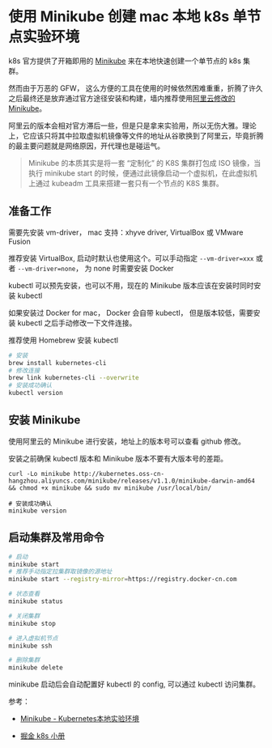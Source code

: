 # 使用 Minikube 创建 mac 本地 k8s 单节点实验环境

k8s 官方提供了开箱即用的 [Minikube](https://github.com/kubernetes/minikube) 来在本地快速创建一个单节点的 k8s 集群。

然而由于万恶的 GFW， 这么方便的工具在使用的时候依然困难重重，折腾了许久之后最终还是放弃通过官方途径安装和构建，墙内推荐使用[阿里云修改的 Minikube](https://github.com/AliyunContainerService/minikube)。

阿里云的版本会相对官方滞后一些，但是只是拿来实验用，所以无伤大雅。理论上，它应该只将其中拉取虚拟机镜像等文件的地址从谷歌换到了阿里云，毕竟折腾的最主要问题就是网络原因，开代理也是碰运气。

> Minikube 的本质其实是将一套 “定制化” 的 K8S 集群打包成 ISO 镜像，当执行 minikube start 的时候，便通过此镜像启动一个虚拟机，在此虚拟机上通过 kubeadm 工具来搭建一套只有一个节点的 K8S 集群。

## 准备工作

需要先安装 vm-driver， mac 支持：xhyve driver, VirtualBox 或 VMware Fusion

推荐安装 VirtualBox, 启动时默认也使用这个。可以手动指定 `--vm-driver=xxx` 或者 `--vm-driver=none`， 为 none 时需要安装 Docker

kubectl 可以预先安装，也可以不用，现在的 Minikube 版本应该在安装时同时安装 kubectl

如果安装过 Docker for mac， Docker 会自带 kubectl， 但是版本较低，需要安装 kubectl 之后手动修改一下文件连接。

推荐使用 Homebrew 安装 kubectl

```bash
# 安装
brew install kubernetes-cli
# 修改连接
brew link kubernetes-cli --overwrite
# 安装成功确认
kubectl version
```

## 安装 Minikube

使用阿里云的 Minikube 进行安装，地址上的版本号可以查看 github 修改。

安装之前确保 kubectl 版本和 Minikube 版本不要有大版本号的差距。

```
curl -Lo minikube http://kubernetes.oss-cn-hangzhou.aliyuncs.com/minikube/releases/v1.1.0/minikube-darwin-amd64 && chmod +x minikube && sudo mv minikube /usr/local/bin/

# 安装成功确认
minikube version
```

## 启动集群及常用命令

```bash
# 启动
minikube start
# 推荐手动指定拉集群取镜像的源地址
minikube start --registry-mirror=https://registry.docker-cn.com

# 状态查看
minikube status

# 关闭集群
minikube stop

# 进入虚拟机节点
minikube ssh

# 删除集群
minikube delete
```

minikube 启动后会自动配置好 kubectl 的 config, 可以通过 kubectl 访问集群。

参考：

- [Minikube - Kubernetes本地实验环境](https://yq.aliyun.com/articles/221687?spm=a2c4e.11153940.blogcont221687.154.7dd54cec1yQlPe&p)

- [掘金 k8s 小册](https://juejin.im/book/5b9b2dc86fb9a05d0f16c8ac/section/5b9b81735188255c8b6edc28)
